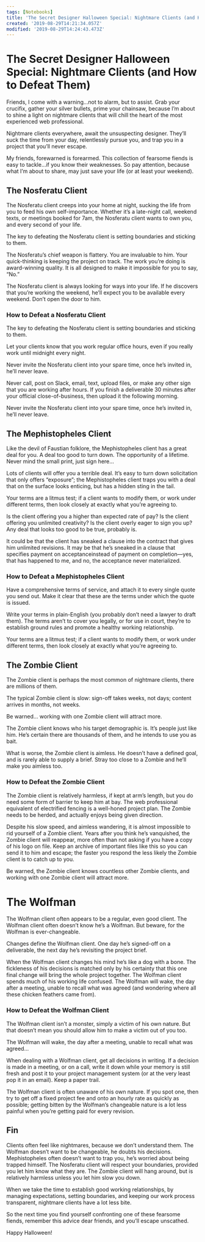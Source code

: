 ```yaml
---
tags: [Notebooks]
title: 'The Secret Designer Halloween Special: Nightmare Clients (and How to Defeat Them)'
created: '2019-08-29T14:21:34.057Z'
modified: '2019-08-29T14:24:43.473Z'
---
```


# The Secret Designer Halloween Special: Nightmare Clients (and How to Defeat Them)

Friends, I come with a warning…not to alarm, but to assist. Grab your crucifix, gather your silver bullets, prime your chainsaw, because I’m about to shine a light on nightmare clients that will chill the heart of the most experienced web professional.

Nightmare clients everywhere, await the unsuspecting designer. They’ll suck the time from your day, relentlessly pursue you, and trap you in a project that you’ll never escape.

My friends, forewarned is forearmed. This collection of fearsome fiends is easy to tackle…if you know their weaknesses. So pay attention, because what I’m about to share, may just save your life (or at least your weekend).


## The Nosferatu Client

The Nosferatu client creeps into your home at night, sucking the life from you to feed his own self-importance. Whether it’s a late-night call, weekend texts, or meetings booked for 7am, the Nosferatu client wants to own you, and every second of your life.

The key to defeating the Nosferatu client is setting boundaries and sticking to them.

The Nosferatu’s chief weapon is flattery. You are invaluable to him. Your quick-thinking is keeping the project on track. The work you’re doing is award-winning quality. It is all designed to make it impossible for you to say, “No.”

The Nosferatu client is always looking for ways into your life. If he discovers that you’re working the weekend, he’ll expect you to be available every weekend. Don’t open the door to him.

### How to Defeat a Nosferatu Client

The key to defeating the Nosferatu client is setting boundaries and sticking to them.

Let your clients know that you work regular office hours, even if you really work until midnight every night.

Never invite the Nosferatu client into your spare time, once he’s invited in, he’ll never leave.

Never call, post on Slack, email, text, upload files, or make any other sign that you are working after hours. If you finish a deliverable 30 minutes after your official close-of-business, then upload it the following morning.

Never invite the Nosferatu client into your spare time, once he’s invited in, he’ll never leave.



## The Mephistopheles Client

Like the devil of Faustian folklore, the Mephistopheles client has a great deal for you. A deal too good to turn down. The opportunity of a lifetime. Never mind the small print, just sign here…

Lots of clients will offer you a terrible deal. It’s easy to turn down solicitation that only offers “exposure”; the Mephistopheles client traps you with a deal that on the surface looks enticing, but has a hidden sting in the tail.

Your terms are a litmus test; if a client wants to modify them, or work under different terms, then look closely at exactly what you’re agreeing to.

Is the client offering you a higher than expected rate of pay? Is the client offering you unlimited creativity? Is the client overly eager to sign you up? Any deal that looks too good to be true, probably is.

It could be that the client has sneaked a clause into the contract that gives him unlimited revisions. It may be that he’s sneaked in a clause that specifies payment on acceptanceinstead of payment on completion—yes, that has happened to me, and no, the acceptance never materialized.

### How to Defeat a Mephistopheles Client

Have a comprehensive terms of service, and attach it to every single quote you send out. Make it clear that these are the terms under which the quote is issued.

Write your terms in plain-English (you probably don’t need a lawyer to draft them). The terms aren’t to cover you legally, or for use in court, they’re to establish ground rules and promote a healthy working relationship.

Your terms are a litmus test; if a client wants to modify them, or work under different terms, then look closely at exactly what you’re agreeing to.


## The Zombie Client

The Zombie client is perhaps the most common of nightmare clients, there are millions of them.

The typical Zombie client is slow: sign-off takes weeks, not days; content arrives in months, not weeks.

Be warned… working with one Zombie client will attract more.

The Zombie client knows who his target demographic is. It’s people just like him. He’s certain there are thousands of them, and he intends to use you as bait.

What is worse, the Zombie client is aimless. He doesn’t have a defined goal, and is rarely able to supply a brief. Stray too close to a Zombie and he’ll make you aimless too.

### How to Defeat the Zombie Client

The Zombie client is relatively harmless, if kept at arm’s length, but you do need some form of barrier to keep him at bay. The web professional equivalent of electrified fencing is a well-honed project plan.
The Zombie needs to be herded, and actually enjoys being given direction.

Despite his slow speed, and aimless wandering, it is almost impossible to rid yourself of a Zombie client. Years after you think he’s vanquished, the Zombie client will reappear, more often than not asking if you have a copy of his logo on file. Keep an archive of important files like this so you can send it to him and escape; the faster you respond the less likely the Zombie client is to catch up to you.

Be warned, the Zombie client knows countless other Zombie clients, and working with one Zombie client will attract more.


# The Wolfman

The Wolfman client often appears to be a regular, even good client. The Wolfman client often doesn’t know he’s a Wolfman. But beware, for the Wolfman is ever-changeable.

Changes define the Wolfman client. One day he’s signed-off on a deliverable, the next day he’s revisiting the project brief.

When the Wolfman client changes his mind he’s like a dog with a bone. The fickleness of his decisions is matched only by his certainty that this one final change will bring the whole project together.
The Wolfman client spends much of his working life confused. The Wolfman will wake, the day after a meeting, unable to recall what was agreed (and wondering where all these chicken feathers came from).

### How to Defeat the Wolfman Client

The Wolfman client isn’t a monster, simply a victim of his own nature. But that doesn’t mean you should allow him to make a victim out of you too.

The Wolfman will wake, the day after a meeting, unable to recall what was agreed…

When dealing with a Wolfman client, get all decisions in writing. If a decision is made in a meeting, or on a call, write it down while your memory is still fresh and post it to your project management system (or at the very least pop it in an email). Keep a paper trail.

The Wolfman client is often unaware of his own nature. If you spot one, then try to get off a fixed project fee and onto an hourly rate as quickly as possible; getting bitten by the Wolfman’s changeable nature is a lot less painful when you’re getting paid for every revision.


## Fin

Clients often feel like nightmares, because we don’t understand them. The Wolfman doesn’t want to be changeable, he doubts his decisions. Mephistopheles often doesn’t want to trap you, he’s worried about being trapped himself. The Nosferatu client will respect your boundaries, provided you let him know what they are. The Zombie client will hang around, but is relatively harmless unless you let him slow you down.

When we take the time to establish good working relationships, by managing expectations, setting boundaries, and keeping our work process transparent, nightmare clients have a lot less bite.

So the next time you find yourself confronting one of these fearsome fiends, remember this advice dear friends, and you’ll escape unscathed.

Happy Halloween!

